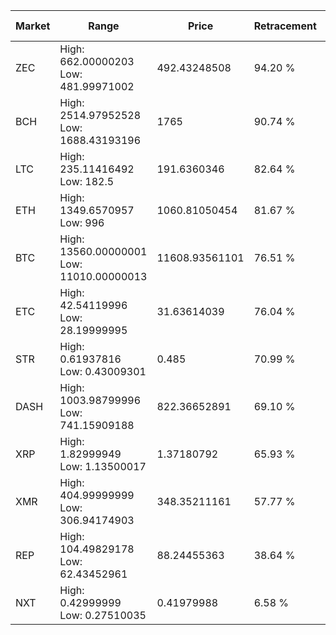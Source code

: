| Market | Range | Price| Retracement | Doubles to 50% |
| --- | --- | --- | --- | --- |
| ZEC | High: 662.00000203<br />Low: 481.99971002 | 492.43248508 | 94.20 % | 1.16 |
| BCH | High: 2514.97952528<br />Low: 1688.43193196 | 1765 | 90.74 % | 1.19 |
| LTC | High: 235.11416492<br />Low: 182.5 | 191.6360346 | 82.64 % | 1.09 |
| ETH | High: 1349.6570957<br />Low: 996 | 1060.81050454 | 81.67 % | 1.11 |
| BTC | High: 13560.00000001<br />Low: 11010.00000013 | 11608.93561101 | 76.51 % | 1.06 |
| ETC | High: 42.54119996<br />Low: 28.19999995 | 31.63614039 | 76.04 % | 1.12 |
| STR | High: 0.61937816<br />Low: 0.43009301 | 0.485 | 70.99 % | 1.08 |
| DASH | High: 1003.98799996<br />Low: 741.15909188 | 822.36652891 | 69.10 % | 1.06 |
| XRP | High: 1.82999949<br />Low: 1.13500017 | 1.37180792 | 65.93 % | 1.08 |
| XMR | High: 404.99999999<br />Low: 306.94174903 | 348.35211161 | 57.77 % | 1.02 |
| REP | High: 104.49829178<br />Low: 62.43452961 | 88.24455363 | 38.64 % | 0.00 |
| NXT | High: 0.42999999<br />Low: 0.27510035 | 0.41979988 | 6.58 % | 0.00 |
